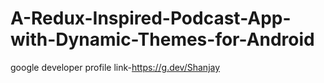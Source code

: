 # A-Redux-Inspired-Podcast-App-with-Dynamic-Themes-for-Android

google developer profile link-https://g.dev/Shanjay
